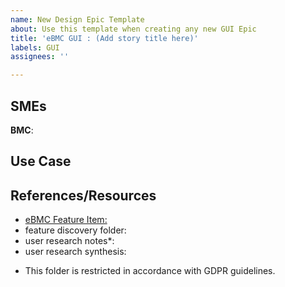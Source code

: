 ```yaml
---
name: New Design Epic Template
about: Use this template when creating any new GUI Epic
title: 'eBMC GUI : (Add story title here)'
labels: GUI
assignees: ''

---
```


## SMEs
**BMC**:

## Use Case
<add use case for the the overall epic>

## References/Resources
- [eBMC Feature Item: <add item number>](https://ibm.box.com/s/j15ux3yfjycy4or4azbqyhqq11lbya0r)
- feature discovery folder: 
- user research notes*: 
- user research synthesis: 

* This folder is restricted in accordance with GDPR guidelines.
